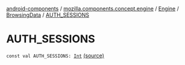 [android-components](../../../index.md) / [mozilla.components.concept.engine](../../index.md) / [Engine](../index.md) / [BrowsingData](index.md) / [AUTH_SESSIONS](./-a-u-t-h_-s-e-s-s-i-o-n-s.md)

# AUTH_SESSIONS

`const val AUTH_SESSIONS: `[`Int`](https://kotlinlang.org/api/latest/jvm/stdlib/kotlin/-int/index.html) [(source)](https://github.com/mozilla-mobile/android-components/blob/master/components/concept/engine/src/main/java/mozilla/components/concept/engine/Engine.kt#L36)